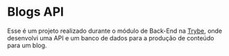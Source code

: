 # Blogs API

Esse é um projeto realizado durante o módulo de Back-End na [Trybe](https://www.betrybe.com/), onde desenvolvi uma API e um banco de dados para a produção de conteúdo para um blog.
